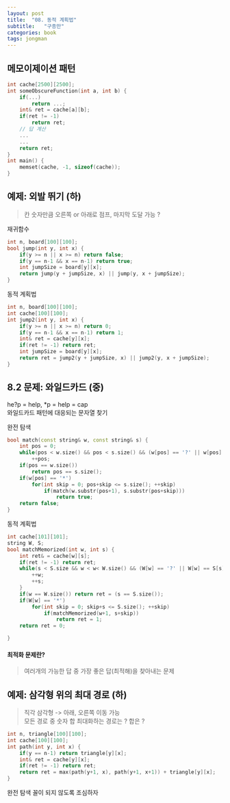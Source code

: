 ```yaml
---
layout: post
title:  "08. 동적 계획법"
subtitle:   "구종만"
categories: book
tags: jongman
---
```


## 메모이제이션 패턴  
```cpp
int cache[2500][2500];
int someObscureFunction(int a, int b) {
    if(...) 
        return ...;
    int& ret = cache[a][b];
    if(ret != -1) 
        return ret;
    // 답 계산
    ...
    ...
    return ret;
}
int main() {
    memset(cache, -1, sizeof(cache));
}
```

## 예제: 외발 뛰기 (하)

> 칸 숫자만큼 오른쪽 or 아래로 점프, 마지막 도달 가능 ?

재귀함수
```cpp
int n, board[100][100];
bool jump(int y, int x) {
    if(y >= n || x >= n) return false;
    if(y == n-1 && x == n-1) return true;
    int jumpSize = board[y][x];
    return jump(y + jumpSize, x) || jump(y, x + jumpSize);
}
```

동적 계획법  
```cpp
int n, board[100][100];
int cache[100][100];
int jump2(int y, int x) {
    if(y >= n || x >= n) return 0;
    if(y == n-1 && x == n-1) return 1;
    int& ret = cache[y][x];
    if(ret != -1) return ret;
    int jumpSize = board[y][x];
    return ret = jump2(y + jumpSize, x) || jump2(y, x + jumpSize);
}
```

## 8.2 문제: 와일드카드 (중)

he?p = help, *p = help = cap  
와일드카드 패턴에 대응되는 문자열 찾기


완전 탐색
```cpp
bool match(const string& w, const string& s) {
    int pos = 0;
    while(pos < w.size() && pos < s.size() && (w[pos] == '?' || w[pos] == s[pos]))
        ++pos;
    if(pos == w.size())
        return pos == s.size();
    if(w[pos] == '*')
        for(int skip = 0; pos+skip <= s.size(); ++skip)
            if(match(w.substr(pos+1), s.substr(pos+skip)))
                return true;
    return false;
}
```

동적 계획법  
```cpp
int cache[101][101];
string W, S;
bool matchMemorized(int w, int s) {
    int ret& = cache[w][s];
    if(ret != -1) return ret;
    while(s < S.size && w < w< W.size() && (W[w] == '?' || W[w] == S[s]) {
        ++w;
        ++s;
    }
    if(w == W.size()) return ret = (s == S.size());
    if(W[w] == '*')
        for(int skip = 0; skip+s <= S.size(); ++skip)
            if(matchMemorized(w+1, s+skip))
                return ret = 1;
    return ret = 0;

}
```

#### 최적화 문제란?
> 여러개의 가능한 답 중 가장 좋은 답(최적해)을 찾아내는 문제

## 예제: 삼각형 위의 최대 경로 (하)  
> 직각 삼각형 -> 아래, 오른쪽 이동 가능  
> 모든 경로 중 숫자 합 최대화하는 경로는 ? 합은 ?

```cpp
int n, triangle[100][100];
int cache[100][100];
int path(int y, int x) {
    if(y == n-1) return triangle[y][x];
    int& ret = cache[y][x];
    if(ret != -1) return ret;
    return ret = max(path(y+1, x), path(y+1, x+1)) + triangle[y][x];
}
```
완전 탐색 꼴이 되지 않도록 조심하자

